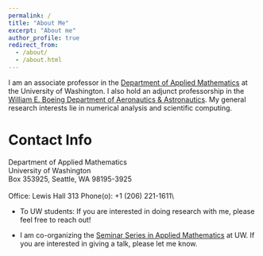 ```yaml
---
permalink: /
title: "About Me"
excerpt: "About me"
author_profile: true
redirect_from: 
  - /about/
  - /about.html
---
```


I am an associate professor in the [Department of Applied Mathematics](https://amath.washington.edu) at the University of Washington. I also hold an adjunct professorship in the [William E. Boeing Department of Aeronautics & Astronautics](https://www.aa.washington.edu/). My general research interests lie in numerical analysis and scientific computing.

Contact Info
======
Department of Applied Mathematics\
University of Washington\
Box 353925, Seattle, WA 98195-3925\
\
Office: Lewis Hall 313   Phone(o): +1 (206) 221-1611\


* To UW students: If you are interested in doing research with me, please feel free to reach out!

* I am co-organizing the [Seminar Series in Applied Mathematics](https://sites.google.com/uw.edu/seminar-in-applied-mathematics/home) at UW. If you are interested in giving a talk, please let me know. 
